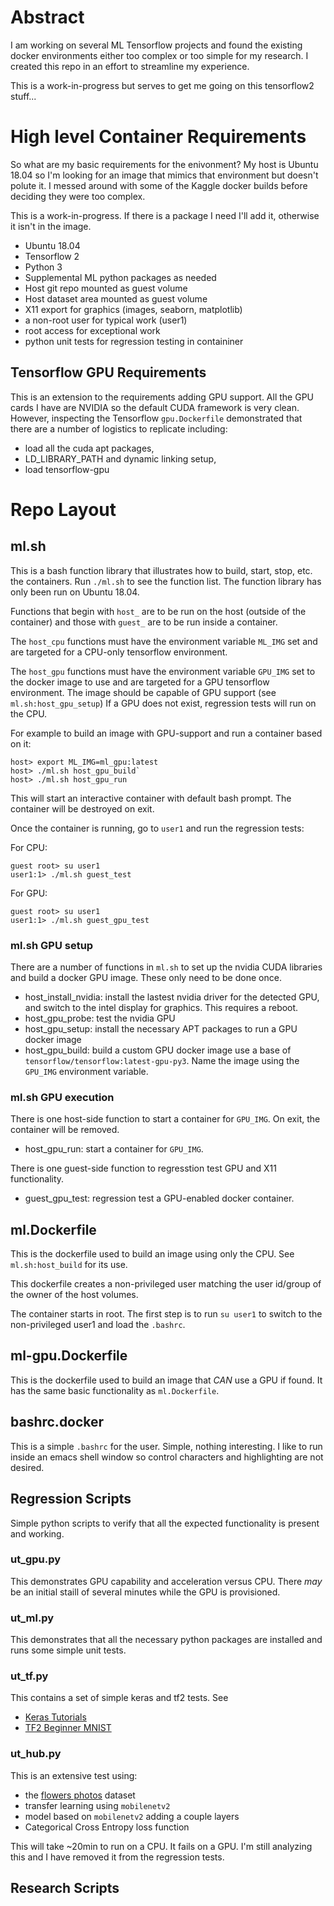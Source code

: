 <!--
Review:
pandoc -f markdown -t html README.md > README.html
-->

# Abstract
I am working on several ML Tensorflow projects and found the existing docker
environments either too complex or too simple for my research. I created this repo
in an effort to streamline my experience.

This is a work-in-progress but serves to get me going on this tensorflow2 stuff...
 
# High level Container Requirements
So what are my basic requirements for the enivonment?  My host is Ubuntu 18.04
so I'm looking for an image that mimics that environment but doesn't polute
it. I messed around with some of the Kaggle docker builds before deciding they
were too complex.

This is a work-in-progress. If there is a package I need I'll add it, otherwise
it isn't in the image.

* Ubuntu 18.04
* Tensorflow 2
* Python 3
* Supplemental ML python packages as needed
* Host git repo mounted as guest volume
* Host dataset area mounted as guest volume
* X11 export for graphics (images, seaborn, matplotlib)
* a non-root user for typical work (user1)
* root access for exceptional work
* python unit tests for regression testing in containiner

## Tensorflow GPU Requirements
This is an extension to the requirements adding GPU support.  All the GPU cards
I have are NVIDIA so the default CUDA framework is very clean.  However,
inspecting the Tensorflow `gpu.Dockerfile` demonstrated that there are a number
of logistics to replicate including:

* load all the cuda apt packages,
* LD_LIBRARY_PATH and dynamic linking setup,
* load tensorflow-gpu

# Repo Layout

## ml.sh
This is a bash function library that illustrates how to build, start, stop,
etc. the containers.  Run `./ml.sh` to see the function list.  The function
library has only been run on Ubuntu 18.04.

Functions that begin with `host_` are to be run on the host (outside of the
container) and those with `guest_` are to be run inside a container.

The `host_cpu` functions must have the environment variable `ML_IMG` set and
are targeted for a CPU-only tensorflow environment.

The `host_gpu` functions must have the environment variable `GPU_IMG` set to
the docker image to use and are targeted for a GPU tensorflow environment.
The image should be capable of GPU support
(see `ml.sh:host_gpu_setup`)  If a GPU does not exist,
regression tests will run on the CPU.

For example to build an image with GPU-support and run a container based on it:

```
host> export ML_IMG=ml_gpu:latest
host> ./ml.sh host_gpu_build`
host> ./ml.sh host_gpu_run
```

This will start an interactive container with default bash prompt.  The
container will be destroyed on exit.

Once the container is running, go to `user1` and run the regression tests:

For CPU:
```
guest root> su user1
user1:1> ./ml.sh guest_test
```

For GPU:
```
guest root> su user1
user1:1> ./ml.sh guest_gpu_test
```

### ml.sh GPU setup
There are a number of functions in `ml.sh` to set up the nvidia CUDA libraries
and build a docker GPU image.  These only need to be done once.

* host_install_nvidia: install the lastest nvidia driver for the detected GPU,
  and switch to the intel display for graphics.  This requires a reboot.
* host_gpu_probe: test the nvidia GPU
* host_gpu_setup: install the necessary APT packages to run a GPU docker image
* host_gpu_build: build a custom GPU docker image use a base of
  `tensorflow/tensorflow:latest-gpu-py3`.  Name the image using the `GPU_IMG`
  environment variable.
  
### ml.sh GPU execution
There is one host-side function to start a container for `GPU_IMG`.  On exit,
the container will be removed.

* host_gpu_run: start a container for `GPU_IMG`.

There is one guest-side function to regresstion test GPU and X11 functionality.

* guest_gpu_test: regression test a GPU-enabled docker container. 

## ml.Dockerfile
This is the dockerfile used to build an image using only the CPU. See
`ml.sh:host_build` for its use.

This dockerfile creates a non-privileged user matching the user id/group of the
owner of the host volumes.

The container starts in root.  The first step is to run `su user1` to switch to
the non-privileged user1 and load the `.bashrc`.

## ml-gpu.Dockerfile
This is the dockerfile used to build an image that *CAN* use a GPU if found.
It has the same basic functionality as `ml.Dockerfile`.

## bashrc.docker
This is a simple `.bashrc` for the user.  Simple, nothing interesting.  I like
to run inside an emacs shell window so control characters and highlighting are
not desired.

## Regression Scripts
Simple python scripts to verify that all the expected functionality is present
and working.

### ut_gpu.py
This demonstrates GPU capability and acceleration versus CPU.  There *may* be an
initial staill of several minutes while the GPU is provisioned.

### ut_ml.py
This demonstrates that all the necessary python packages are installed and runs some
simple unit tests.

### ut_tf.py
This contains a set of simple keras and tf2 tests.  See
* [Keras Tutorials](https://www.tensorflow.org/tutorials/keras/regression)
* [TF2 Beginner MNIST](https://www.tensorflow.org/tutorials/quickstart/beginner)

### ut_hub.py
This is an extensive test using:
* the [flowers photos](https://storage.googleapis.com/download.tensorflow.org/example_images/flower_photos.tgz)
  dataset
* transfer learning using `mobilenetv2`
* model based on `mobilenetv2` adding a couple layers
* Categorical Cross Entropy loss function

This will take ~20min to run on a CPU.  It fails on a GPU.  I'm still analyzing
this and I have removed it from the regression tests.

## Research Scripts
